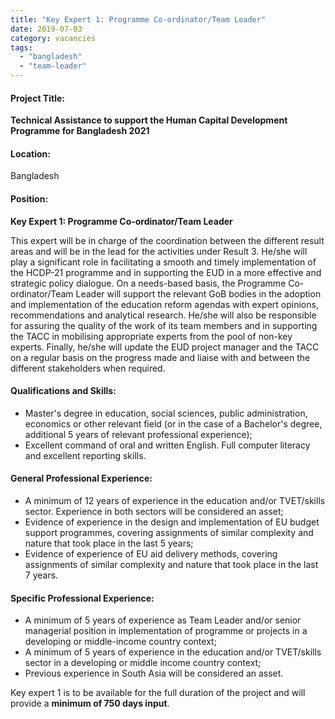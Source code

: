 ```yaml
---
title: "Key Expert 1: Programme Co-ordinator/Team Leader"
date: 2019-07-03
category: vacancies
tags: 
  - "bangladesh"
  - "team-leader"
---
```


#### Project Title:

**Technical Assistance to support the Human Capital Development Programme for Bangladesh 2021**

#### Location:

Bangladesh

#### Position:

**Key Expert 1: Programme Co-ordinator/Team Leader**

This expert will be in charge of the coordination between the different result areas and will be in the lead for the activities under Result 3. He/she will play a significant role in facilitating a smooth and timely implementation of the HCDP-21 programme and in supporting the EUD in a more effective and strategic policy dialogue. On a needs-based basis, the Programme Co- ordinator/Team Leader will support the relevant GoB bodies in the adoption and implementation of the education reform agendas with expert opinions, recommendations and analytical research. He/she will also be responsible for assuring the quality of the work of its team members and in supporting the TACC in mobilising appropriate experts from the pool of non-key experts. Finally, he/she will update the EUD project manager and the TACC on a regular basis on the progress made and liaise with and between the different stakeholders when required.

#### Qualifications and Skills:

- Master's degree in education, social sciences, public administration, economics or other relevant field (or in the case of a Bachelor's degree, additional 5 years of relevant professional experience);
- Excellent command of oral and written English. Full computer literacy and excellent reporting skills.

#### General Professional Experience:

- A minimum of 12 years of experience in the education and/or TVET/skills sector. Experience in both sectors will be considered an asset;
- Evidence of experience in the design and implementation of EU budget support programmes, covering assignments of similar complexity and nature that took place in the last 5 years;
- Evidence of experience of EU aid delivery methods, covering assignments of similar complexity and nature that took place in the last 7 years.

#### Specific Professional Experience:

- A minimum of 5 years of experience as Team Leader and/or senior managerial position in implementation of programme or projects in a developing or middle-income country context;
- A minimum of 5 years of experience in the education and/or TVET/skills sector in a developing or middle income country context;
- Previous experience in South Asia will be considered an asset.

Key expert 1 is to be available for the full duration of the project and will provide a **minimum of 750 days input**.
